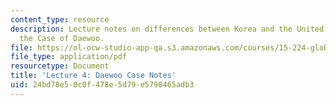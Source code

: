 ```yaml
---
content_type: resource
description: Lecture notes on differences between Korea and the United States, and
  the Case of Daewoo.
file: https://ol-ocw-studio-app-qa.s3.amazonaws.com/courses/15-224-global-markets-national-politics-and-the-competitive-advantage-of-firms-spring-2003/24bd78e50c0f478e5d79e5790465adb3_daewoocasenoteslect.pdf
file_type: application/pdf
resourcetype: Document
title: 'Lecture 4: Daewoo Case Notes'
uid: 24bd78e5-0c0f-478e-5d79-e5790465adb3
---
```

